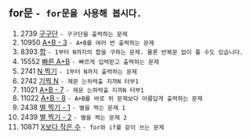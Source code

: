for문 ```- for문을 사용해 봅시다.```
---
1. 2739	[구구단](https://www.acmicpc.net/problem/2739)
    ```- 구구단을 출력하는 문제```
2. 10950	[A+B - 3](https://www.acmicpc.net/problem/10950)
    ```- A+B를 여러 번 출력하는 문제```
3. 8393	[합](https://www.acmicpc.net/problem/8393)
    ```- 1부터 N까지의 합을 구하는 문제. 물론 반복문 없이 풀 수도 있습니다.```
4. 15552	[빠른 A+B](https://www.acmicpc.net/problem/15552)
    ```- 빠르게 입력받고 출력하는 문제```
5. 2741	[N 찍기](https://www.acmicpc.net/problem/2741)
    ```- 1부터 N까지 출력하는 문제```
6. 2742	[기찍 N](https://www.acmicpc.net/problem/2742)
    ```- 제문 는하력출 지까N 터부1```
7. 11021	[A+B - 7](https://www.acmicpc.net/problem/11021)
    ```- 제문 는하력출 지까N 터부1```
8. 11022	[A+B - 8](https://www.acmicpc.net/problem/11022)
    ```- A+B를 바로 위 문제보다 아름답게 출력하는 문제```
9. 2438	[별 찍기 - 1](https://www.acmicpc.net/problem/2438)
    ```- 별을 찍는 문제 1```
10. 2439	[별 찍기 - 2](https://www.acmicpc.net/problem/2439)
    ```- 별을 찍는 문제 2```
11. 10871	[X보다 작은 수](https://www.acmicpc.net/problem/10871)
    ```- for와 if를 같이 쓰는 문제```
